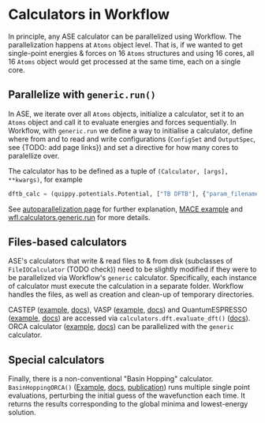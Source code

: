 
# Calculators in Workflow

In principle, any ASE calculator can be parallelized using Workflow. The parallelization happens at `Atoms` object level. That is, if we wanted to get single-point energies & forces on 16 `Atoms` structures and using 16 cores, all 16 `Atoms` object would get processed at the same time, each on a single core. 


## Parallelize with `generic.run()`

In ASE, we iterate over all `Atoms` objects, initialize a calculator, set it to an `Atoms` object and call it to evaluate energies and forces sequentially. In Workflow, with `generic.run` we define a way to initialise a calculator, define where from and to read and write configurations (`ConfigSet` and `OutputSpec`, see {TODO: add page links}) and set a directive for how many cores to paralellize over. 

The calculator has to be defined as a tuple of `(Calculator, [args], **kwargs)`, for example 

```python
dftb_calc = (quippy.potentials.Potential, ["TB DFTB"], {"param_filename": :"tightbind.parms.DFTB.mio-0-1.xm"})
```

See [autoparallelization page](overview.parallelisation.rst) for further explanation, [MACE example](examples.mace.md) and [wfl.calculators.generic.run](??) for more details.  


## Files-based calculators

ASE's calculators that write & read files to & from disk (subclasses of `FileIOCalculator` (TODO check)) need to be slightly modified if they were to be parallelized via Workflow's `generic` calculator. Specifically, each instance of calculator must execute the calculation in a separate folder. Workflow handles the files, as well as creation and clean-up of temporary directories. 

CASTEP ([example](link), [docs](link)), VASP ([example](link), [docs](link)) and QuantumESPRESSO ([example](link), [docs](link)) are accessed via `calculators.dft.evaluate_dft()` ([docs](link)). ORCA calculator ([example](examples.orca.md), [docs](link)) can be parallelized with the `generic` calculator. 


## Special calculators

Finally, there is a non-conventional "Basin Hopping" calculator. 
`BasinHoppingORCA()` ([Example](link), [docs](link), [publication](link)) runs multiple single point evaluations, perturbing the initial guess of the wavefunction each time. It returns the results corresponding to the global minima and lowest-energy solution.  

